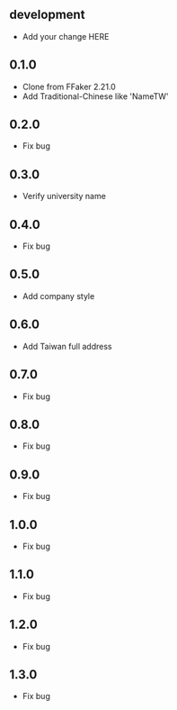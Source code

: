## development
  - Add your change HERE

## 0.1.0
  - Clone from FFaker 2.21.0
  - Add Traditional-Chinese like 'NameTW'

## 0.2.0
   - Fix bug

## 0.3.0
   - Verify university name

## 0.4.0
  - Fix bug

## 0.5.0
  - Add company style

## 0.6.0
  - Add Taiwan full address

## 0.7.0
  - Fix bug

## 0.8.0
  - Fix bug

## 0.9.0
  - Fix bug

## 1.0.0
  - Fix bug

## 1.1.0
  - Fix bug

## 1.2.0
  - Fix bug

## 1.3.0
  - Fix bug
